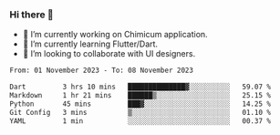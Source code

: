 ### Hi there 👋

<!--
**devcat37/devcat37** is a ✨ _special_ ✨ repository because its `README.md` (this file) appears on your GitHub profile.-->


- 🔭 I’m currently working on Chimicum application.
- 🌱 I’m currently learning Flutter/Dart.
- 👯 I’m looking to collaborate with UI designers.
<!-- - 🤔 I’m looking for help with ... -->

<!--START_SECTION:waka-->

```txt
From: 01 November 2023 - To: 08 November 2023

Dart         3 hrs 10 mins   ██████████████▓░░░░░░░░░░   59.07 %
Markdown     1 hr 21 mins    ██████▒░░░░░░░░░░░░░░░░░░   25.15 %
Python       45 mins         ███▓░░░░░░░░░░░░░░░░░░░░░   14.25 %
Git Config   3 mins          ▒░░░░░░░░░░░░░░░░░░░░░░░░   01.10 %
YAML         1 min           ░░░░░░░░░░░░░░░░░░░░░░░░░   00.37 %
```

<!--END_SECTION:waka-->
